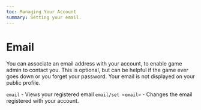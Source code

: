 ```yaml
---
toc: Managing Your Account
summary: Setting your email.
---
```

# Email

You can associate an email address with your account, to enable game admin to contact you.  This is optional, but can be helpful if the game ever goes down or you forget your password.  Your email is not displayed on your public profile.

`email` - Views your registered email
`email/set <email>` - Changes the email registered with your account.